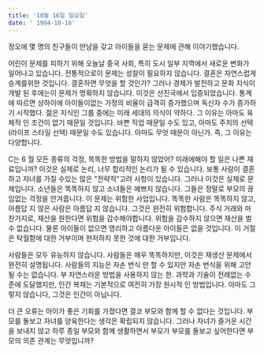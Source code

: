 ```yaml
---
title: '10월 16일 일요일'
date: ' 1994-10-16'
---
```

정오에 몇 명의 친구들이 만남을 갖고 아이들을 묻는 문제에 관해 이야기했습니다.

어린이 문제를 피하기 위해 오늘날 중국 사회, 특히 도시 일부 지역에서 새로운 변화가 일어나고 있습니다. 전통적으로이 문제는 성찰이 필요하지 않습니다. 결혼은 자연스럽게 승계를위한 것입니다. 결혼하면 무엇을 할 것인가? 그러나 경제가 발전하고 문화 지식이 개발 된 후에는이 문제가 명확하지 않습니다. 이것은 선진국에서 입증되었습니다. 통계에 따르면 상하이에 아이들이없는 가정의 비율이 급격히 증가했으며 독신자 수가 증가하기 시작했다. 젊은 지식인 그룹 중에는 미래 세대의 의식이 약하다. 그 이유는 아마도 육체적 인 조건이 없기 때문일 것입니다. 바쁜 직업 때문일 수도 있고, 아마도 주치의 선택 (라이프 스타일 선택) 때문일 수도 있습니다. 아마도 무엇 때문이 아닌가. 즉, 그 이유는 다양합니다.

C는 6 월 모든 종류의 걱정, 똑똑한 방법을 말하지 않았어? 미래에해야 할 일은 나쁜 재료입니까? 이것은 실제로 논리, 너무 합리적인 논리가 될 수 있습니다. 보통 사람이 결혼하고 자녀를 가질 수있는 많은 "전략적"고려 사항이 있습니다. 그러나 이것은 실제로 문제입니다. 소년들은 똑똑하지 않고 소녀들은 예쁘지 않습니다. 그들은 정말로 부모의 끊임없는 걱정을 안겨줍니다. 이 문제는 위험한 사업입니다. 똑똑한 사람은 똑똑하지 않고, 아름답 지 않은 사람은 아름답 지 않습니다. 그것은 완전히 위험합니다. 주식 거래와 마찬가지로, 재산을 원한다면 위험을 감수해야합니다. 위험을 감수하지 않으면 재산을 벌 수 없습니다. 물론 아이들이 없으면 영리하고 아름다운 아이들은 없을 것입니다. 이 거절은 탁월함에 대한 거부이며 현저하지 못한 것에 대한 거부입니다.

사람들은 모두 유능하지 않습니다. 사람들은 매우 똑똑하지만, 이것은 재생산 문제에서 완전히 설명됩니다. 사람들의 지능은 자손 번식 만 할 수 있지만 자손 번식을 위해 고안 될 수는 없습니다. 부 자연스러운 방법을 사용하지 않는 한. 과학과 기술이 전례없는 수준에 도달했지만, 인간 복제는 기본적으로 여전히 가장 원시적 인 방법입니다. 아마도 그렇지 않습니다, 그것은 인간이 아닙니다.

더 큰 오류는 아이가 좋은 기회를 가졌다면 결코 부모와 함께 할 수 없다는 것입니다. 부모를 돌보고 자녀를 양육한다는 생각은 확립되지 않습니다. 그러나 자녀가 즐거운 시간을 보내지 않고 하루 종일 부모와 함께 생활하면서 부모가 부모를 돌보고 싶어한다면 부모의 의존 관계는 무엇입니까?

